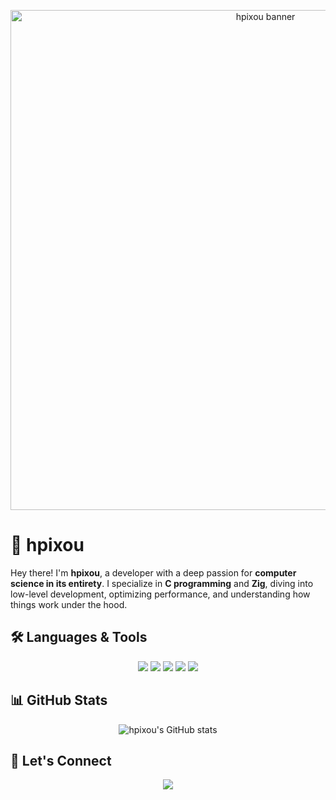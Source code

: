 <p align="center">
  <img src="https://raw.githubusercontent.com/hpixou/hpixou/main/assets/banner.png" alt="hpixou banner" width="800"/>
</p>

# 🚀 hpixou  

Hey there! I'm **hpixou**, a developer with a deep passion for **computer science in its entirety**. I specialize in **C programming** and **Zig**, diving into low-level development, optimizing performance, and understanding how things work under the hood.  

## 🛠️ Languages & Tools  

<p align="center">
  <img src="https://img.shields.io/badge/C-00599C?style=for-the-badge&logo=c&logoColor=white"/>
  <img src="https://img.shields.io/badge/Zig-F7A41D?style=for-the-badge&logo=zig&logoColor=black"/>
  <img src="https://img.shields.io/badge/Shell_Script-121011?style=for-the-badge&logo=gnu-bash&logoColor=white"/>
  <img src="https://img.shields.io/badge/Linux-FCC624?style=for-the-badge&logo=linux&logoColor=black"/>
  <img src="https://img.shields.io/badge/Makefile-3776AB?style=for-the-badge&logo=make&logoColor=white"/>
</p>

## 📊 GitHub Stats  

<p align="center">
  <img src="https://github-readme-stats.vercel.app/api?username=hpixou&show_icons=true&theme=radical&hide_border=true" alt="hpixou's GitHub stats"/>
</p>

## 🔗 Let's Connect  

<p align="center">
  <a href="https://github.com/hpixou">
    <img src="https://img.shields.io/badge/GitHub-0D1117?style=for-the-badge&logo=github&logoColor=white"/>
  </a>
</p>
